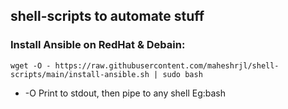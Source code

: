 

## shell-scripts to automate stuff


### Install Ansible on RedHat & Debain:

`wget -O - https://raw.githubusercontent.com/maheshrjl/shell-scripts/main/install-ansible.sh | sudo bash`

- -O Print to stdout, then pipe to any shell Eg:bash
